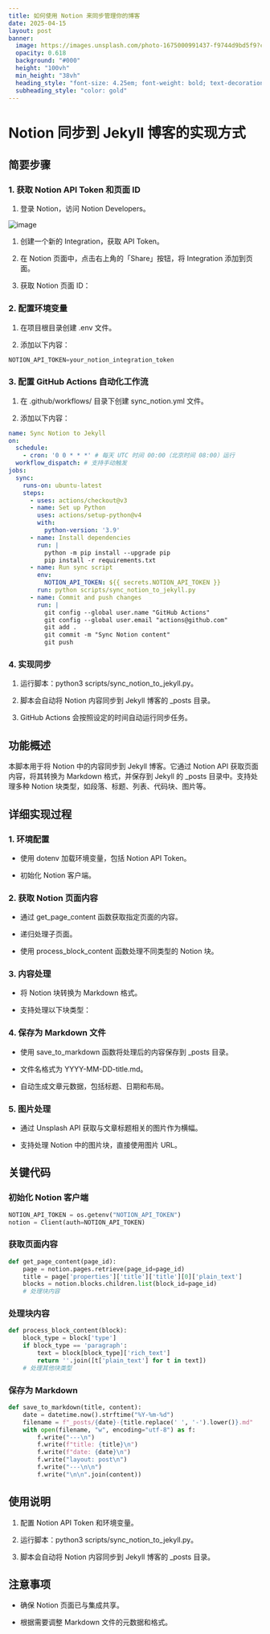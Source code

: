 ```yaml
---
title: 如何使用 Notion 来同步管理你的博客
date: 2025-04-15
layout: post
banner:
  image: https://images.unsplash.com/photo-1675000991437-f9744d9bd5f9?crop=entropy&cs=tinysrgb&fit=max&fm=jpg&ixid=M3w2OTIwMzJ8MHwxfHJhbmRvbXx8fHx8fHx8fDE3NDQ2ODYzNTF8&ixlib=rb-4.0.3&q=80&w=1080
  opacity: 0.618
  background: "#000"
  height: "100vh"
  min_height: "38vh"
  heading_style: "font-size: 4.25em; font-weight: bold; text-decoration: underline"
  subheading_style: "color: gold"
---
```


# Notion 同步到 Jekyll 博客的实现方式

## 简要步骤

### 1. 获取 Notion API Token 和页面 ID

1. 登录 Notion，访问 Notion Developers。

![image](https://prod-files-secure.s3.us-west-2.amazonaws.com/a7a0cc5a-89b9-4cda-8686-1fba0ca52f40/d19c1afe-dea5-4312-9333-786b0ba83054/image.png?X-Amz-Algorithm=AWS4-HMAC-SHA256&X-Amz-Content-Sha256=UNSIGNED-PAYLOAD&X-Amz-Credential=ASIAZI2LB4667KHDDOJO%2F20250415%2Fus-west-2%2Fs3%2Faws4_request&X-Amz-Date=20250415T030551Z&X-Amz-Expires=3600&X-Amz-Security-Token=IQoJb3JpZ2luX2VjEJv%2F%2F%2F%2F%2F%2F%2F%2F%2F%2FwEaCXVzLXdlc3QtMiJHMEUCIQCCdkbHvDl8HmTfxMfc%2F4hrj088AAbMORaKBIk%2BuS%2BDoAIgOfsvzzSLUl9y%2F33Uxl8g5eZYTuBdFswA9VB2ScAobjoq%2FwMIJBAAGgw2Mzc0MjMxODM4MDUiDCtQfCVPEeHPw9EYQircA2NRM%2B%2F03FOSSzkbxxKZjWq4cj7G8%2B3Km9gq5oY5eNJvvVPhVs9CXRF3Zx0p7cl6HSZolw6EmWc%2BOP4bLXtJ%2FJrprDbZ1lfTDPWgjOznveq0MhuqyGZhgbWidPIxlYw43%2Bs9u0eNYM%2BXyNBiMI2zdWEZPytaqIakMzzfCI%2Bp5VZ81fStiZ24uWf%2BECqSXSXiQTl9DBylcxE6UR3LMJFD4C1PfMi6l1CYOE0Etz31zUWUeACIS7uxauv1pbfB0S4%2BD0ZVv43vnScBIE8HYu1clV9hHvdnRQKfo8IKBe6mZ0gTcTrRA0aLvlidNKmD8sO7N2Sw5opLNZwsyeCJtQwlJF5kzguvx%2BVRLMLyjPn%2BN0gLncYxCkXT0AJnZhib7P8JT9aZCLJYOfP1DuaUFFd0BTJeL0%2Fb4WZtbyJa%2BpBVtiGrpOYU119%2BbffDK0SsO3xe08OkJkOUxKa1ik0shYoUIzwotjhAGvSTWmNUrq9HIZYtLQAKcKbHkDaaffScPdvrmxvhZ1T4jIZI2RaUQ4bdWBXHGmmEginC2vNqZc%2Fdq1BwK8yRW6G%2Btr%2B8mtZ9cn3Np%2Fb9idysSG6dFyQZFSxeRDksM3v95ZWlBxMzk%2F2QWAYQc9mWO5nGwIXv%2FzGUMI%2BH978GOqUBl%2B7Z81M9d3q6OLxG25tuL52HzAmkd9el2Ewh65l76GSfZEB5xzNCJzCxY0U9h%2BQjUolNyl3QO04lG6awrBHr%2F%2BKHPv2%2F%2F8mZKLgVf4JmRaaqqXoQod8AXlAe7WcTTmlp%2BmiZgDsH9z8jvROcsAA7xtkxMg%2BiCcfgLEZUTSuETq91krKkqmnnGrW%2Be56Gyz6cw9XGgEfO5lumYo9UBCv6eC7AJfcE&X-Amz-Signature=1afaf1dde5830458f8bfdcc8131ad0a64205e0b801486ce6c4e024b46234436b&X-Amz-SignedHeaders=host&x-id=GetObject)

1. 创建一个新的 Integration，获取 API Token。

1. 在 Notion 页面中，点击右上角的「Share」按钮，将 Integration 添加到页面。

1. 获取 Notion 页面 ID：


### 2. 配置环境变量

1. 在项目根目录创建 .env 文件。

1. 添加以下内容：

```javascript
NOTION_API_TOKEN=your_notion_integration_token
```

### 3. 配置 GitHub Actions 自动化工作流

1. 在 .github/workflows/ 目录下创建 sync_notion.yml 文件。

1. 添加以下内容：

```yaml
name: Sync Notion to Jekyll
on:
  schedule:
    - cron: '0 0 * * *' # 每天 UTC 时间 00:00（北京时间 08:00）运行
  workflow_dispatch: # 支持手动触发
jobs:
  sync:
    runs-on: ubuntu-latest
    steps:
      - uses: actions/checkout@v3
      - name: Set up Python
        uses: actions/setup-python@v4
        with:
          python-version: '3.9'
      - name: Install dependencies
        run: |
          python -m pip install --upgrade pip
          pip install -r requirements.txt
      - name: Run sync script
        env:
          NOTION_API_TOKEN: ${{ secrets.NOTION_API_TOKEN }}
        run: python scripts/sync_notion_to_jekyll.py
      - name: Commit and push changes
        run: |
          git config --global user.name "GitHub Actions"
          git config --global user.email "actions@github.com"
          git add .
          git commit -m "Sync Notion content"
          git push
```

### 4. 实现同步

1. 运行脚本：python3 scripts/sync_notion_to_jekyll.py。

1. 脚本会自动将 Notion 内容同步到 Jekyll 博客的 _posts 目录。

1. GitHub Actions 会按照设定的时间自动运行同步任务。

## 功能概述

本脚本用于将 Notion 中的内容同步到 Jekyll 博客。它通过 Notion API 获取页面内容，将其转换为 Markdown 格式，并保存到 Jekyll 的 _posts 目录中。支持处理多种 Notion 块类型，如段落、标题、列表、代码块、图片等。

## 详细实现过程

### 1. 环境配置

- 使用 dotenv 加载环境变量，包括 Notion API Token。

- 初始化 Notion 客户端。

### 2. 获取 Notion 页面内容

- 通过 get_page_content 函数获取指定页面的内容。

- 递归处理子页面。

- 使用 process_block_content 函数处理不同类型的 Notion 块。

### 3. 内容处理

- 将 Notion 块转换为 Markdown 格式。

- 支持处理以下块类型：


### 4. 保存为 Markdown 文件

- 使用 save_to_markdown 函数将处理后的内容保存到 _posts 目录。

- 文件名格式为 YYYY-MM-DD-title.md。

- 自动生成文章元数据，包括标题、日期和布局。

### 5. 图片处理

- 通过 Unsplash API 获取与文章标题相关的图片作为横幅。

- 支持处理 Notion 中的图片块，直接使用图片 URL。

## 关键代码

### 初始化 Notion 客户端

```python
NOTION_API_TOKEN = os.getenv("NOTION_API_TOKEN")
notion = Client(auth=NOTION_API_TOKEN)
```

### 获取页面内容

```python
def get_page_content(page_id):
    page = notion.pages.retrieve(page_id=page_id)
    title = page['properties']['title']['title'][0]['plain_text']
    blocks = notion.blocks.children.list(block_id=page_id)
    # 处理块内容
```

### 处理块内容

```python
def process_block_content(block):
    block_type = block['type']
    if block_type == 'paragraph':
        text = block[block_type]['rich_text']
        return ''.join([t['plain_text'] for t in text])
    # 处理其他块类型
```

### 保存为 Markdown

```python
def save_to_markdown(title, content):
    date = datetime.now().strftime("%Y-%m-%d")
    filename = f"_posts/{date}-{title.replace(' ', '-').lower()}.md"
    with open(filename, "w", encoding="utf-8") as f:
        f.write("---\n")
        f.write(f"title: {title}\n")
        f.write(f"date: {date}\n")
        f.write("layout: post\n")
        f.write("---\n\n")
        f.write("\n\n".join(content))
```

## 使用说明

1. 配置 Notion API Token 和环境变量。

1. 运行脚本：python3 scripts/sync_notion_to_jekyll.py。

1. 脚本会自动将 Notion 内容同步到 Jekyll 博客的 _posts 目录。

## 注意事项

- 确保 Notion 页面已与集成共享。

- 根据需要调整 Markdown 文件的元数据和格式。